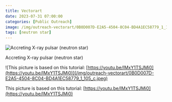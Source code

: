 ```yaml
---
title: Vectorart
date: 2023-07-31 07:00:00
categories: [Public Outreach]
image: /img/outreach-vectorart/0B0D007D-E2A5-4504-8C04-BD4A1EC58779_1_105_c.jpeg
tags: [neutron star]
---
```


![Accreting X-ray pulsar (neutron star)](/img/outreach-vectorart/AccretionDisk_XRP.png)
    
Accreting X-ray pulsar (neutron star)
    
![This picture is based on this tutorial: [https://youtu.be/IMxY1TSJMi0](https://youtu.be/IMxY1TSJMi0)](/img/outreach-vectorart/0B0D007D-E2A5-4504-8C04-BD4A1EC58779_1_105_c.jpeg)
    
This picture is based on this tutorial: [https://youtu.be/IMxY1TSJMi0](https://youtu.be/IMxY1TSJMi0)
